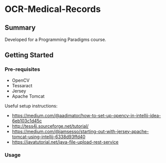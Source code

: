 # OCR-Medical-Records

## Summary

Developed for a Programming Paradigms course.

## Getting Started

### Pre-requisites

* OpenCV
* Tessaract
* Jersey
* Apache Tomcat

Useful setup instructions:
* https://medium.com/@aadimator/how-to-set-up-opencv-in-intellij-idea-6eb103c1d45c
* http://tess4j.sourceforge.net/tutorial/
* https://medium.com/@jamsesso/starting-out-with-jersey-apache-tomcat-using-intellij-6338d93ffd40
* https://javatutorial.net/java-file-upload-rest-service

### Usage
